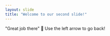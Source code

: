 ```yaml
---
layout: slide
title: "Welcome to our second slide!"
---
```

"Great job there" :pinching_hand:
Use the left arrow to go back!
